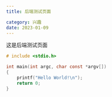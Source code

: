 ```yaml
---
title: 后端测试页面

category: 兴趣
date: 2023-01-09
---
```



这是后端测试页面

```C
# include <stdio.h>

int main(int argc, char const *argv[])
{
	printf("Hello World!\n");
	return 0;
}
```

